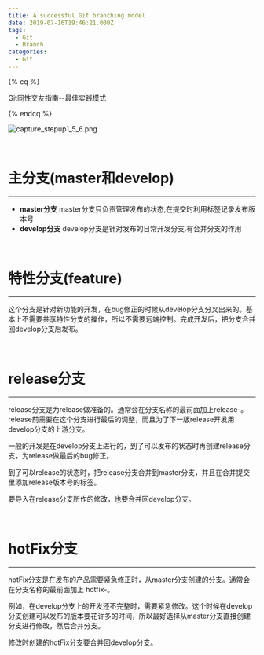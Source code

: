 ```yaml
---
title: A successful Git branching model
date: 2019-07-16T19:46:21.000Z
tags:
  - Git
  - Branch
categories:
  - Git
---
```

{% cq %}

Git同性交友指南--最佳实践模式

{% endcq %}

<!-- more -->

![capture_stepup1_5_6.png](https://i.loli.net/2019/07/16/5d2dc5fc1c2ac17597.png)

<br>

# 主分支(master和develop)

- - -

* **master分支**
  master分支只负责管理发布的状态,在提交时利用标签记录发布版本号
* **develop分支**
  develop分支是针对发布的日常开发分支.有合并分支的作用

<br>

# 特性分支(feature)

- - -

这个分支是针对新功能的开发，在bug修正的时候从develop分支分叉出来的。基本上不需要共享特性分支的操作，所以不需要远端控制。完成开发后，把分支合并回develop分支后发布。

<br>

# release分支

- - -

release分支是为release做准备的。通常会在分支名称的最前面加上release-。release前需要在这个分支进行最后的调整，而且为了下一版release开发用develop分支的上游分支。

一般的开发是在develop分支上进行的，到了可以发布的状态时再创建release分支，为release做最后的bug修正。

到了可以release的状态时，把release分支合并到master分支，并且在合并提交里添加release版本号的标签。

要导入在release分支所作的修改，也要合并回develop分支。

<br>

# hotFix分支

- - -

hotFix分支是在发布的产品需要紧急修正时，从master分支创建的分支。通常会在分支名称的最前面加上 hotfix-。

例如，在develop分支上的开发还不完整时，需要紧急修改。这个时候在develop分支创建可以发布的版本要花许多的时间，所以最好选择从master分支直接创建分支进行修改，然后合并分支。

修改时创建的hotFix分支要合并回develop分支。
